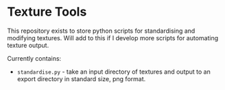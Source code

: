 # Texture Tools
This repository exists to store python scripts for standardising and modifying textures. Will add to this if I develop more scripts for automating texture output.

Currently contains:
- `standardise.py` - take an input directory of textures and output to an export directory in standard size, png format. 